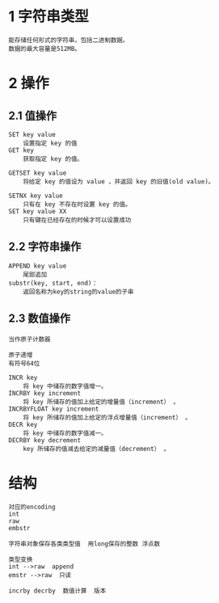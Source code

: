 

# 1 字符串类型


    能存储任何形式的字符串，包括二进制数据。
    数据的最大容量是512MB。


# 2 操作

## 2.1 值操作

    SET key value 
        设置指定 key 的值
    GET key 
        获取指定 key 的值。
        
    GETSET key value
        将给定 key 的值设为 value ，并返回 key 的旧值(old value)。

    SETNX key value
        只有在 key 不存在时设置 key 的值。
    SET key value XX
        只有键在已经存在的时候才可以设置成功

## 2.2 字符串操作

    APPEND key value
        尾部追加   
    substr(key, start, end)：
        返回名称为key的string的value的子串


## 2.3 数值操作
   
    当作原子计数器
       
    原子递增
    有符号64位
        
    INCR key
        将 key 中储存的数字值增一。
    INCRBY key increment
        将 key 所储存的值加上给定的增量值（increment） 。
    INCRBYFLOAT key increment
        将 key 所储存的值加上给定的浮点增量值（increment） 。
    DECR key
        将 key 中储存的数字值减一。
    DECRBY key decrement
        key 所储存的值减去给定的减量值（decrement） 。
        
        

# 结构

    对应的encoding 
    int
    raw
    embstr
    
    字符串对象保存各类类型值  用long保存的整数 浮点数  
    
    类型变换  
    int -->raw  append
    emstr -->raw  只读
    
    incrby decrby  数值计算  版本
        
